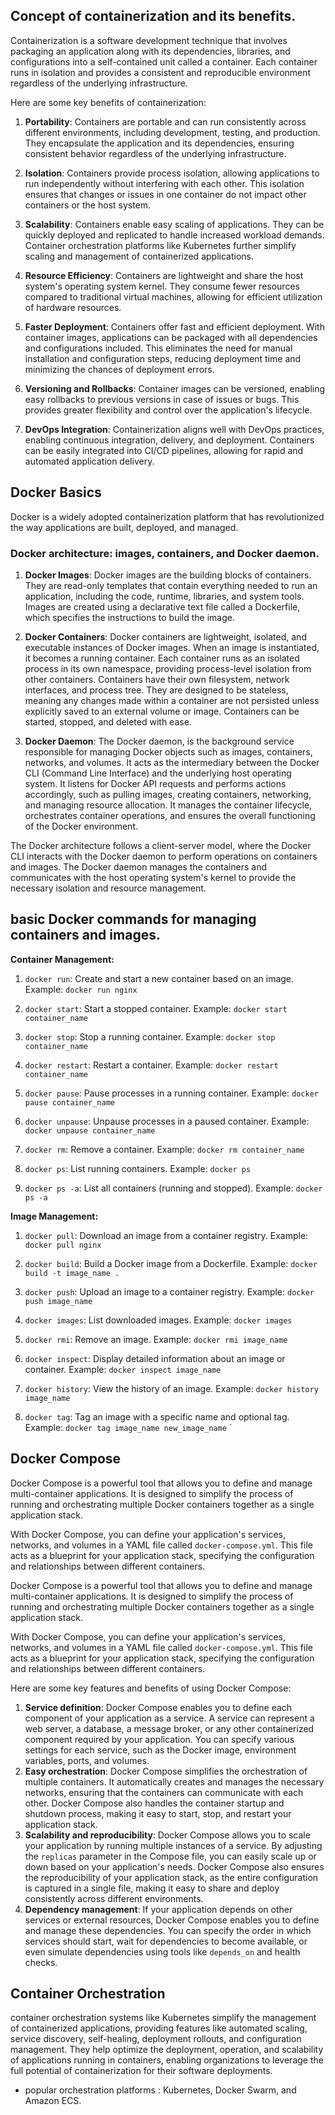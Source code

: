 ## Concept of containerization and its benefits.

Containerization is a software development technique that involves packaging an application along with its dependencies, libraries, and configurations into a self-contained unit called a container. Each container runs in isolation and provides a consistent and reproducible environment regardless of the underlying infrastructure.

Here are some key benefits of containerization:

1. **Portability**: Containers are portable and can run consistently across different environments, including development, testing, and production. They encapsulate the application and its dependencies, ensuring consistent behavior regardless of the underlying infrastructure.

2. **Isolation**: Containers provide process isolation, allowing applications to run independently without interfering with each other. This isolation ensures that changes or issues in one container do not impact other containers or the host system.

3. **Scalability**: Containers enable easy scaling of applications. They can be quickly deployed and replicated to handle increased workload demands. Container orchestration platforms like Kubernetes further simplify scaling and management of containerized applications.

4. **Resource Efficiency**: Containers are lightweight and share the host system's operating system kernel. They consume fewer resources compared to traditional virtual machines, allowing for efficient utilization of hardware resources.

5. **Faster Deployment**: Containers offer fast and efficient deployment. With container images, applications can be packaged with all dependencies and configurations included. This eliminates the need for manual installation and configuration steps, reducing deployment time and minimizing the chances of deployment errors.

6. **Versioning and Rollbacks**: Container images can be versioned, enabling easy rollbacks to previous versions in case of issues or bugs. This provides greater flexibility and control over the application's lifecycle.

7. **DevOps Integration**: Containerization aligns well with DevOps practices, enabling continuous integration, delivery, and deployment. Containers can be easily integrated into CI/CD pipelines, allowing for rapid and automated application delivery.

## Docker Basics

Docker is a widely adopted containerization platform that has revolutionized the way applications are built, deployed, and managed.

### Docker architecture: images, containers, and Docker daemon.

1.  **Docker Images**: Docker images are the building blocks of containers. They are read-only templates that contain everything needed to run an application, including the code, runtime, libraries, and system tools. Images are created using a declarative text file called a Dockerfile, which specifies the instructions to build the image.

2.  **Docker Containers**: Docker containers are lightweight, isolated, and executable instances of Docker images. When an image is instantiated, it becomes a running container. Each container runs as an isolated process in its own namespace, providing process-level isolation from other containers. Containers have their own filesystem, network interfaces, and process tree. They are designed to be stateless, meaning any changes made within a container are not persisted unless explicitly saved to an external volume or image. Containers can be started, stopped, and deleted with ease.
3.  **Docker Daemon**: The Docker daemon, is the background service responsible for managing Docker objects such as images, containers, networks, and volumes. It acts as the intermediary between the Docker CLI (Command Line Interface) and the underlying host operating system. It listens for Docker API requests and performs actions accordingly, such as pulling images, creating containers, networking, and managing resource allocation. It manages the container lifecycle, orchestrates container operations, and ensures the overall functioning of the Docker environment.

The Docker architecture follows a client-server model, where the Docker CLI interacts with the Docker daemon to perform operations on containers and images. The Docker daemon manages the containers and communicates with the host operating system's kernel to provide the necessary isolation and resource management.

## basic Docker commands for managing containers and images.

**Container Management:**

1. `docker run`: Create and start a new container based on an image.
   Example: `docker run nginx`

2. `docker start`: Start a stopped container.
   Example: `docker start container_name`

3. `docker stop`: Stop a running container.
   Example: `docker stop container_name`

4. `docker restart`: Restart a container.
   Example: `docker restart container_name`

5. `docker pause`: Pause processes in a running container.
   Example: `docker pause container_name`

6. `docker unpause`: Unpause processes in a paused container.
   Example: `docker unpause container_name`

7. `docker rm`: Remove a container.
   Example: `docker rm container_name`

8. `docker ps`: List running containers.
   Example: `docker ps`

9. `docker ps -a`: List all containers (running and stopped).
   Example: `docker ps -a`

**Image Management:**

1. `docker pull`: Download an image from a container registry.
   Example: `docker pull nginx`

2. `docker build`: Build a Docker image from a Dockerfile.
   Example: `docker build -t image_name .`

3. `docker push`: Upload an image to a container registry.
   Example: `docker push image_name`

4. `docker images`: List downloaded images.
   Example: `docker images`

5. `docker rmi`: Remove an image.
   Example: `docker rmi image_name`

6. `docker inspect`: Display detailed information about an image or container.
   Example: `docker inspect image_name`

7. `docker history`: View the history of an image.
   Example: `docker history image_name`

8. `docker tag`: Tag an image with a specific name and optional tag.
   Example: `docker tag image_name new_image_name` `


## Docker Compose

Docker Compose is a powerful tool that allows you to define and manage multi-container applications. It is designed to simplify the process of running and orchestrating multiple Docker containers together as a single application stack.

With Docker Compose, you can define your application's services, networks, and volumes in a YAML file called `docker-compose.yml`. This file acts as a blueprint for your application stack, specifying the configuration and relationships between different containers.

Docker Compose is a powerful tool that allows you to define and manage multi-container applications. It is designed to simplify the process of running and orchestrating multiple Docker containers together as a single application stack.

With Docker Compose, you can define your application's services, networks, and volumes in a YAML file called `docker-compose.yml`. This file acts as a blueprint for your application stack, specifying the configuration and relationships between different containers.

Here are some key features and benefits of using Docker Compose:

1.  **Service definition**: Docker Compose enables you to define each component of your application as a service. A service can represent a web server, a database, a message broker, or any other containerized component required by your application. You can specify various settings for each service, such as the Docker image, environment variables, ports, and volumes.
2.  **Easy orchestration**: Docker Compose simplifies the orchestration of multiple containers. It automatically creates and manages the necessary networks, ensuring that the containers can communicate with each other. Docker Compose also handles the container startup and shutdown process, making it easy to start, stop, and restart your application stack.
3.  **Scalability and reproducibility**: Docker Compose allows you to scale your application by running multiple instances of a service. By adjusting the `replicas` parameter in the Compose file, you can easily scale up or down based on your application's needs. Docker Compose also ensures the reproducibility of your application stack, as the entire configuration is captured in a single file, making it easy to share and deploy consistently across different environments.
4.  **Dependency management**: If your application depends on other services or external resources, Docker Compose enables you to define and manage these dependencies. You can specify the order in which services should start, wait for dependencies to become available, or even simulate dependencies using tools like `depends_on` and health checks.

## Container Orchestration

container orchestration systems like Kubernetes simplify the management of containerized applications, providing features like automated scaling, service discovery, self-healing, deployment rollouts, and configuration management. They help optimize the deployment, operation, and scalability of applications running in containers, enabling organizations to leverage the full potential of containerization for their software deployments.

- popular orchestration platforms : Kubernetes, Docker Swarm, and Amazon ECS.
